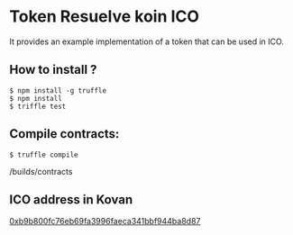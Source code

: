 # Token Resuelve koin ICO 

It provides an example implementation of a token that can be used in ICO.


## How to install ?

```
$ npm install -g truffle
$ npm install
$ triffle test
```


## Compile contracts:

```
$ truffle compile
```

/builds/contracts


## ICO address in Kovan
[0xb9b800fc76eb69fa3996faeca341bbf944ba8d87](https://kovan.etherscan.io/address/0xb9b800fc76eb69fa3996faeca341bbf944ba8d87)

